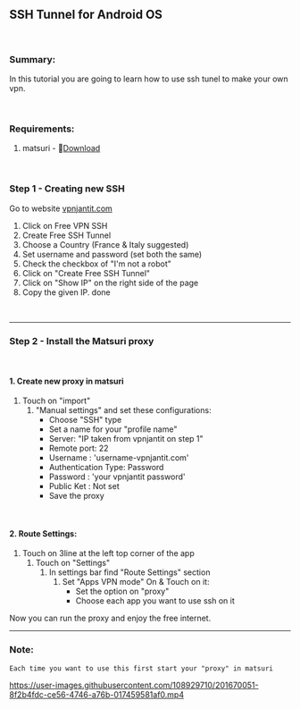 ## SSH Tunnel for Android OS

<br>

### Summary:
In this tutorial you are going to learn how to use ssh tunel to make your own vpn.    

<br>

### Requirements:

1. matsuri - 🔗[Download](https://github.com/MatsuriDayo/Matsuri/releases/)

<br>

### Step 1 - Creating new SSH
Go to website [vpnjantit.com](https://vpnjantit.com)
1. Click on Free VPN SSH
2. Create Free SSH Tunnel
3. Choose a Country (France & Italy suggested)
4. Set username and password (set both the same)
5. Check the checkbox of "I'm not a robot"
6. Click on "Create Free SSH Tunnel"
7. Click on "Show IP" on the right side of the page
8. Copy the given IP.
done

<br>

<hr>

### Step 2 - Install the Matsuri proxy

<br>

#### 1. Create new proxy in matsuri
   1. Touch on "import"
      1. "Manual settings" and set these configurations:
         - Choose "SSH" type
         - Set a name for your "profile name"
         - Server: "IP taken from vpnjantit on step 1"
         - Remote port: 22
         - Username : 'username-vpnjantit.com'
         - Authentication Type: Password
         - Password : 'your vpnjantit password'
         - Public Ket : Not set
         - Save the proxy

<br>

#### 2. Route Settings:
   1. Touch on 3line at the left top corner of the app
        1. Touch on "Settings"
           1. In settings bar find "Route Settings" section
                1. Set "Apps VPN mode" On & Touch on it:
                    - Set the option on "proxy"
                    - Choose each app you want to use ssh on it
                    

Now you can run the proxy and enjoy the free internet.

---
### Note: 
    Each time you want to use this first start your "proxy" in matsuri

https://user-images.githubusercontent.com/108929710/201670051-8f2b4fdc-ce56-4746-a76b-017459581af0.mp4
